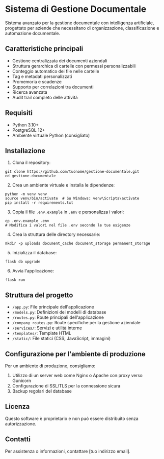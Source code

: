 # Sistema di Gestione Documentale

Sistema avanzato per la gestione documentale con intelligenza artificiale, progettato per aziende che necessitano di organizzazione, classificazione e automazione documentale.

## Caratteristiche principali

- Gestione centralizzata dei documenti aziendali
- Struttura gerarchica di cartelle con permessi personalizzabili
- Conteggio automatico dei file nelle cartelle
- Tag e metadati personalizzati
- Promemoria e scadenze 
- Supporto per correlazioni tra documenti
- Ricerca avanzata
- Audit trail completo delle attività

## Requisiti

- Python 3.10+
- PostgreSQL 12+
- Ambiente virtuale Python (consigliato)

## Installazione

1. Clona il repository:
```
git clone https://github.com/tuonome/gestione-documentale.git
cd gestione-documentale
```

2. Crea un ambiente virtuale e installa le dipendenze:
```
python -m venv venv
source venv/bin/activate  # Su Windows: venv\Scripts\activate
pip install -r requirements.txt
```

3. Copia il file `.env.example` in `.env` e personalizza i valori:
```
cp .env.example .env
# Modifica i valori nel file .env secondo le tue esigenze
```

4. Crea la struttura delle directory necessarie:
```
mkdir -p uploads document_cache document_storage permanent_storage
```

5. Inizializza il database:
```
flask db upgrade
```

6. Avvia l'applicazione:
```
flask run
```

## Struttura del progetto

- `/app.py`: File principale dell'applicazione
- `/models.py`: Definizioni dei modelli di database
- `/routes.py`: Route principali dell'applicazione
- `/company_routes.py`: Route specifiche per la gestione aziendale
- `/services/`: Servizi e utilità interne
- `/templates/`: Template HTML
- `/static/`: File statici (CSS, JavaScript, immagini)

## Configurazione per l'ambiente di produzione

Per un ambiente di produzione, consigliamo:

1. Utilizzo di un server web come Nginx o Apache con proxy verso Gunicorn
2. Configurazione di SSL/TLS per la connessione sicura
3. Backup regolari del database

## Licenza

Questo software è proprietario e non può essere distribuito senza autorizzazione.

## Contatti

Per assistenza o informazioni, contattare [tuo indirizzo email].